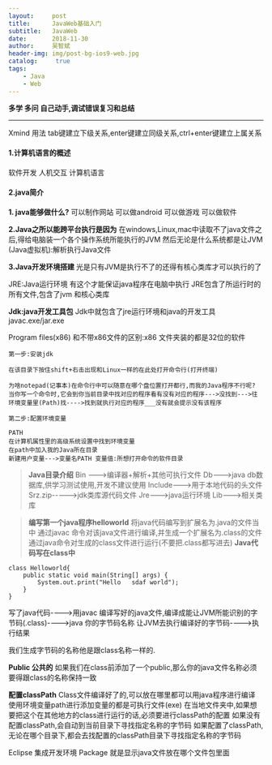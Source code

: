 ```yaml
---
layout:     post
title:      JavaWeb基础入门
subtitle:   JavaWeb
date:       2018-11-30
author:     吴智斌
header-img: img/post-bg-ios9-web.jpg
catalog: 	 true
tags:
    - Java
    - Web
---
```


**多学 多问 自己动手,调试错误复习和总结**

------

Xmind 用法 tab键建立下级关系,enter键建立同级关系,ctrl+enter键建立上属关系

#### 1.计算机语言的概述

软件开发 人机交互 计算机语言

#### 2.java简介

**1. java能够做什么?**
可以制作网站
可以做android
可以做游戏
可以做软件

**2.Java之所以能跨平台执行是因为**
在windows,Linux,mac中读取不了java文件之后,得给电脑装一个各个操作系统所能执行的JVM
然后无论是什么系统都是让JVM (Java虚拟机):解析执行Java文件

**3.Java开发环境搭建**
光是只有JVM是执行不了的还得有核心类库才可以执行的了

JRE:Java运行环境  有这个才能保证java程序在电脑中执行 
JRE包含了所运行时的所有文件,包含了jvm 和核心类库

**Jdk:java开发工具包**
Jdk中就包含了jre运行环境和java的开发工具 javac.exe/jar.exe

Program files(x86) 和不带x86文件的区别:x86 文件夹装的都是32位的软件

```
第一步:安装jdk

在该目录下按住shift+右击出现和Linux一样的在此处打开命令行(打开终端)

为啥notepad(记事本)在命令行中可以随意在哪个盘位置打开都行,而我的Java程序不行呢?
当你写一个命令时,它会到你当前目录中找对应的程序看有没有对应的程序--->没找到--->往环境变量里(Path)找---->找到就执行对应的程序___没有就会提示没有该程序

第二步:配置环境变量

PATH
在计算机属性里的高级系统设置中找到环境变量
在path中加入我的Java所在目录
新建用户变量--->变量名PATH 变量值:所想打开命令的软件目录
```

> **Java目录介绍**
> Bin --->编译器+解析+其他可执行文件
> Db--->java db数据库,供学习测试使用,开发不建议使用
> Include--->用于本地代码的头文件
> Srz.zip----->jdk类库源代码文件
> Jre--->java运行环境
> Lib--->相关类库

> **编写第一个java程序helloworld**
> 将java代码编写到扩展名为.java的文件当中
> 通过javac 命令对该java文件进行编译,并生成一个扩展名为.class的文件
> 通过java命令对生成的class文件进行运行(不要把.class都写进去)
> **Java代码写在class中**

```
class Helloworld{
	public static void main(String[] args) {
		System.out.print("Hello   sdaf world");
	}
}
```

写了java代码---->用javac 编译写好的java文件,编译成能让JVM所能识别的字节码(.class)---->java 你的字节码名称 让JVM去执行编译好的字节码---->执行结果

我们生成字节码的名称他是跟class名称一样的.

**Public 公共的**
如果我们在class前添加了一个public,那么你的java文件名称必须要得跟class的名称保持一致

**配置classPath**
Class文件编译好了的,可以放在哪里都可以用java程序进行编译
使用环境变量path进行添加变量的都是可执行文件(exe)
在当地文件夹中,如果想要把这个在其他地方的class进行运行的话,必须要进行classPath的配置
如果没有配置classPath,会自动到当前目录下寻找指定名称的字节码
如果配置了classPath,无论在哪个目录下,都会去找配置的classPath目录下寻找指定名称的字节码

Eclipse  集成开发环境
Package  就是显示java文件放在哪个文件包里面
